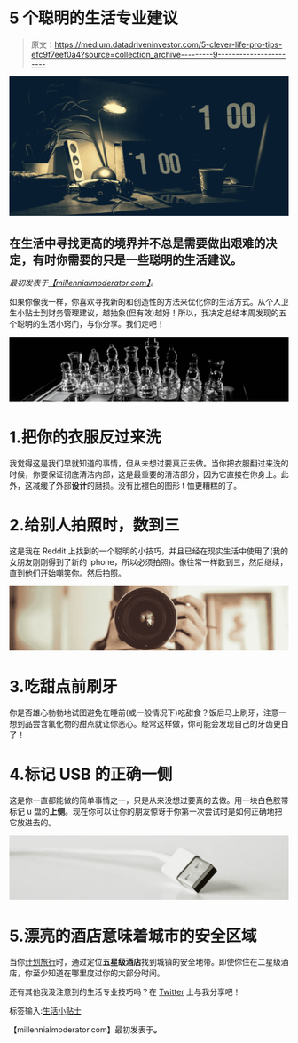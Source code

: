 # 5 个聪明的生活专业建议

> 原文：<https://medium.datadriveninvestor.com/5-clever-life-pro-tips-efc9f7eef0a4?source=collection_archive---------9----------------------->

![](img/61cd37056e253c7ab39d4ae217bc946e.png)

## 在生活中寻找更高的境界并不总是需要做出艰难的决定，有时你需要的只是一些聪明的生活建议。

*最初发表于*[*【millennialmoderator.com】*](http://millennialmoderator.com/5-clever-life-pro-tips)*。*

如果你像我一样，你喜欢寻找新的和创造性的方法来优化你的生活方式。从个人卫生小贴士到财务管理建议，越抽象(但有效)越好！所以，我决定总结本周发现的五个聪明的生活小窍门，与你分享。我们走吧！

![](img/374bf243bfa5189cac91ecb305fffe95.png)

# 1.把你的衣服反过来洗

我觉得这是我们早就知道的事情，但从未想过要真正去做。当你把衣服翻过来洗的时候，你要保证彻底清洁内部，这是最重要的清洁部分，因为它直接在你身上。此外，这减缓了外部**设计**的磨损。没有比褪色的图形 t 恤更糟糕的了。

# 2.给别人拍照时，数到三

这是我在 Reddit 上找到的一个聪明的小技巧，并且已经在现实生活中使用了(我的女朋友刚刚得到了新的 iphone，所以必须拍照)。像往常一样数到三，然后继续，直到他们开始嘲笑你。然后拍照。

![](img/95688a6af05e9b1cb27276674db1d6b8.png)

# 3.吃甜点前刷牙

你是否雄心勃勃地试图避免在睡前(或一般情况下)吃甜食？饭后马上刷牙，注意一想到品尝含氟化物的甜点就让你恶心。经常这样做，你可能会发现自己的牙齿更白了！

# 4.标记 USB 的正确一侧

这是你一直都能做的简单事情之一，只是从来没想过要真的去做。用一块白色胶带标记 u 盘的**上侧**。现在你可以让你的朋友惊讶于你第一次尝试时是如何正确地把它放进去的。

![](img/bdb6ef2c9ecb1bc6a08caf7041c7305a.png)

# 5.漂亮的酒店意味着城市的安全区域

当你[计划旅行](http://millennialmoderator.com/finding-the-cheapest-flights-online)时，通过定位**五星级酒店**找到城镇的安全地带。即使你住在二星级酒店，你至少知道在哪里度过你的大部分时间。

还有其他我没注意到的生活专业技巧吗？在 [Twitter](https://twitter.com/alekseyweyman) 上与我分享吧！

标签输入:[生活小贴士](http://millennialmoderator.com/5-clever-life-pro-tips#)

【millennialmoderator.com】最初发表于[](http://millennialmoderator.com/5-clever-life-pro-tips)**。**